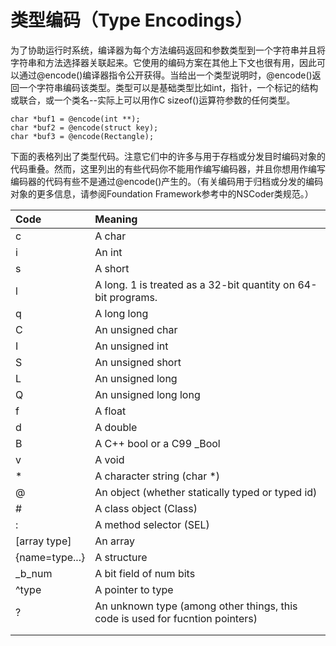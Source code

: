 # 类型编码（Type Encodings）

为了协助运行时系统，编译器为每个方法编码返回和参数类型到一个字符串并且将字符串和方法选择器关联起来。它使用的编码方案在其他上下文也很有用，因此可以通过@encode\(\)编译器指令公开获得。当给出一个类型说明时，@encode\(\)返回一个字符串编码该类型。类型可以是基础类型比如int，指针，一个标记的结构或联合，或一个类名--实际上可以用作C sizeof\(\)运算符参数的任何类型。

```
char *buf1 = @encode(int **);
char *buf2 = @encode(struct key);
char *buf3 = @encode(Rectangle);
```

下面的表格列出了类型代码。注意它们中的许多与用于存档或分发目时编码对象的代码重叠。然而，这里列出的有些代码你不能用作编写编码器，并且你想用作编写编码器的代码有些不是通过@encode\(\)产生的。（有关编码用于归档或分发的编码对象的更多信息，请参阅Foundation Framework参考中的NSCoder类规范。）

| Code | Meaning |
| :--- | :--- |
| c | A char |
| i | An int |
| s | A short |
| l | A long. 1 is treated as a 32-bit quantity on 64-bit programs. |
| q | A long long |
| C | An unsigned char |
| I | An unsigned int |
| S | An unsigned short |
| L | An unsigned long |
| Q | An unsigned long long |
| f | A float |
| d | A double |
| B | A C++ bool or a C99 \_Bool |
| v | A void |
| \* | A character string \(char \*\) |
| @ | An object \(whether statically typed or typed id\) |
| \# | A class object \(Class\) |
| : | A method selector \(SEL\) |
| \[array type\] | An array |
| {name=type...} | A structure |
| \_b\_num | A bit field of num bits |
| ^type | A pointer to type |
| ? | An unknown type \(among other things, this code is used for fucntion pointers\) |
|  |  |
|  |  |



